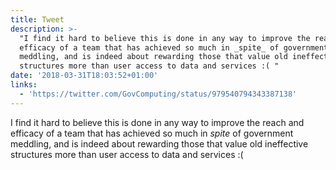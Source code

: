 ```yaml
---
title: Tweet
description: >-
  "I find it hard to believe this is done in any way to improve the reach and
  efficacy of a team that has achieved so much in _spite_ of government
  meddling, and is indeed about rewarding those that value old ineffective
  structures more than user access to data and services :( "
date: '2018-03-31T18:03:52+01:00'
links:
  - 'https://twitter.com/GovComputing/status/979540794343387138'
---
```

I find it hard to believe this is done in any way to improve the reach and efficacy of a team that has achieved so much in _spite_ of government meddling, and is indeed about rewarding those that value old ineffective structures more than user access to data and services :( 
